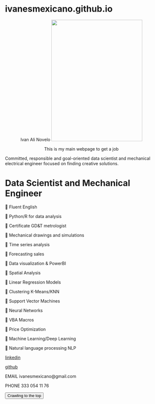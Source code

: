 
# ivanesmexicano.github.io
<center>
Ivan Ali Novelo

<img src="https://github.com/ivanesmexicano/ivanesmexicano.github.io/blob/main/IMG_3081.JPG" width="300" height="400">


This is my main webpage to get a job
  </center>
<html>
<head>
<link rel="stylesheet" href="app.css"/>
<title>ivanesmexicano@gmail.com </title>
</head>
<body>
Committed, responsible and goal-oriented data scientist and mechanical electrical engineer focused on finding creative solutions. 
<h1>Data Scientist and Mechanical Engineer</h1>

<p>
 Fluent English 
  </p><p>
 Python/R for data analysis
  <p>
 Certificate GD&T metrologist
    </p><p>
 Mechanical drawings and simulations
  <p>
 Time series analysis
    </p><p>
 Forecasting sales
  <p>
 Data visualization & PowerBI
    </p><p>
 Spatial Analysis
  <p>
 Linear Regression Models
    </p><p>
 Clustering K-Means/KNN
  <p>
    
 Support Vector Machines
    </p><p>
 Neural Networks
  <p>
    
 VBA Macros
    </p><p>
  
 Price Optimization
  <p>
 Machine Learning/Deep Learning
    </p><p>
  
 Natural language processing NLP</p>
<p>
  
  
<a href="http://www.linkedin.com/in/ivan-ali-novelo">linkedin</a>
<p><p>
<a href="https://github.com/ivanesmexicano">github</a></p><p>
  
<p>
EMAIL
ivanesmexicano@gmail.com
  </p>
  <p>
PHONE
333 054 11 76
  </p>
  
  </body>
  
  


<button onclick="alertButton()"> Crawling to the top </button>



<script scr="app.js"></script>

